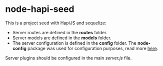 # node-hapi-seed

This is a project seed with HapiJS and sequelize:

- Server routes are defined in the **routes** folder.
- Server models are defined in the **models** folder.
- The server configuration is defined in the **config** folder. The **node-config** package was used for configuration purposes, read more [here](https://www.npmjs.com/package/config).

Server plugins should be configured in the main *server.js* file.